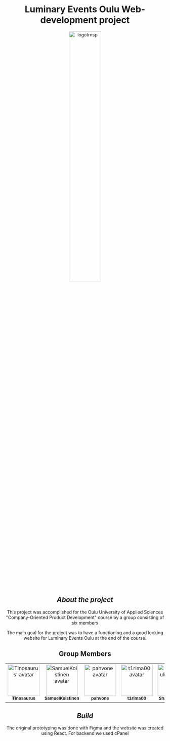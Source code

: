 <h1 align="center">Luminary Events Oulu Web-development project</h1>


<p align="center">
<a href="https://luminaryevents.fi" target="_blank">
<img src="https://github.com/Shambambulish/LuminaryEventsOuluWebsite/assets/101520172/f374c931-2a02-419c-9356-22aafae186dd" alt="logotrnsp" width="45%">
</a>
</p>

<h2 align="center"><em>About the project</em></h2>

<p align="center">
This project was accomplished for the Oulu University of Applied Sciences "Company-Oriented Product Development" course
by a group consisting of six members</p>
<p align="center">
The main goal for the project was to have a functioning and a good looking website for Luminary Events Oulu at the end of the course.
</p>
<h2 align="center">Group Members</h2>


<table align="center">
  <tbody>
<td align="center" valign="top" width="14.28%"><a href="https://github.com/Tinosaurus"><img src="https://avatars.githubusercontent.com/u/50320109?v=4" width="100px;" alt="Tinosaurus' avatar"/><br /><sub><b>Tinosaurus</b></sub></a></td>
<td align="center" valign="top" width="14.28%"><a href="https://github.com/SamuelKoistinen"><img src="https://avatars.githubusercontent.com/u/101552071?v=4" width="100px;" alt="SamuelKoistinen avatar"/><br /><sub><b>SamuelKoistinen</b></sub></a></td>
<td align="center" valign="top" width="14.28%"><a href="https://github.com/pahvone"><img src="https://avatars.githubusercontent.com/u/90028010?v=4" width="100px;" alt="pahvone avatar"/><br /><sub><b>pahvone</b></sub></a></td>
<td align="center" valign="top" width="14.28%"><a href="https://github.com/t1rima00"><img src="https://avatars.githubusercontent.com/u/101520172?v=4" width="100px;" alt="t1rima00 avatar"/><br /><sub><b>t1rima00</b></sub></a></td>
<td align="center" valign="top" width="14.28%"><a href="https://github.com/Shambambulish"><img src="https://avatars.githubusercontent.com/u/46389455?v=4" width="100px;" alt="Shambabulish avatar"/><br /><sub><b>Shambabulish</b></sub></a></td>
<td align="center" valign="top" width="14.28%"><a href="https://github.com/0nd3"><img src="https://avatars.githubusercontent.com/u/57521123?v=4" width="100px;" alt="Onde avatar"/><br /><sub><b>Onde</b></sub></a></td>
  </tbody>
</table>

<h2 align="center"><em>Build</em></h2>

<p align="center">
The original prototyping was done with Figma and the
  website was created using React. For backend we used cPanel
<p align="center">
